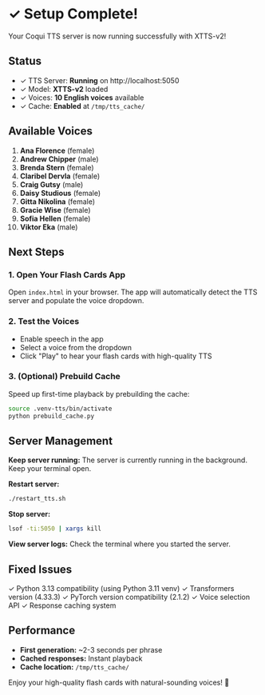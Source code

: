 # ✓ Setup Complete!

Your Coqui TTS server is now running successfully with XTTS-v2!

## Status

- ✓ TTS Server: **Running** on http://localhost:5050
- ✓ Model: **XTTS-v2** loaded
- ✓ Voices: **10 English voices** available
- ✓ Cache: **Enabled** at `/tmp/tts_cache/`

## Available Voices

1. **Ana Florence** (female)
2. **Andrew Chipper** (male)
3. **Brenda Stern** (female)
4. **Claribel Dervla** (female)
5. **Craig Gutsy** (male)
6. **Daisy Studious** (female)
7. **Gitta Nikolina** (female)
8. **Gracie Wise** (female)
9. **Sofia Hellen** (female)
10. **Viktor Eka** (male)

## Next Steps

### 1. Open Your Flash Cards App

Open `index.html` in your browser. The app will automatically detect the TTS server and populate the voice dropdown.

### 2. Test the Voices

- Enable speech in the app
- Select a voice from the dropdown
- Click "Play" to hear your flash cards with high-quality TTS

### 3. (Optional) Prebuild Cache

Speed up first-time playback by prebuilding the cache:

```bash
source .venv-tts/bin/activate
python prebuild_cache.py
```

## Server Management

**Keep server running:**
The server is currently running in the background. Keep your terminal open.

**Restart server:**
```bash
./restart_tts.sh
```

**Stop server:**
```bash
lsof -ti:5050 | xargs kill
```

**View server logs:**
Check the terminal where you started the server.

## Fixed Issues

✓ Python 3.13 compatibility (using Python 3.11 venv)
✓ Transformers version (4.33.3)
✓ PyTorch version compatibility (2.1.2)
✓ Voice selection API
✓ Response caching system

## Performance

- **First generation:** ~2-3 seconds per phrase
- **Cached responses:** Instant playback
- **Cache location:** `/tmp/tts_cache/`

Enjoy your high-quality flash cards with natural-sounding voices! 🎉
